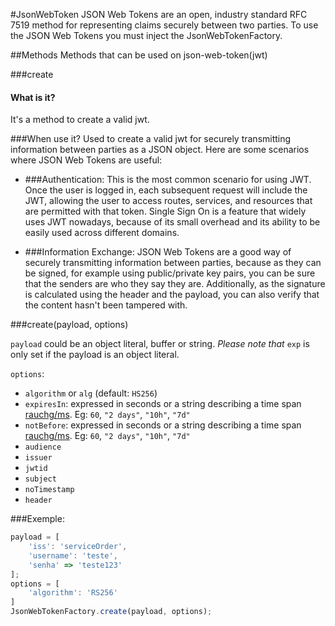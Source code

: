 #JsonWebToken
JSON Web Tokens are an open, industry standard RFC 7519 method for representing claims securely between two parties.
To use the JSON Web Tokens you must inject the JsonWebTokenFactory.

##Methods
Methods that can be used on json-web-token(jwt)

###create

#### What is it?
It's a method to create a valid jwt.

###When use it?
Used to create a valid jwt for securely transmitting information between parties as a JSON object. 
Here are some scenarios where JSON Web Tokens are useful:
- ###Authentication: 
This is the most common scenario for using JWT. Once the user is logged in, each subsequent request will include the JWT, allowing the user to access routes, services, and resources that are permitted with that token. Single Sign On is a feature that widely uses JWT nowadays, because of its small overhead and its ability to be easily used across different domains.

- ###Information Exchange: 
JSON Web Tokens are a good way of securely transmitting information between parties, because as they can be signed, for example using public/private key pairs, you can be sure that the senders are who they say they are. Additionally, as the signature is calculated using the header and the payload, you can also verify that the content hasn't been tampered with.

###create(payload, options)

`payload` could be an object literal, buffer or string. *Please note that* `exp` is only set if the payload is an object literal.

`options`:

* `algorithm` or `alg` (default: `HS256`)
* `expiresIn`: expressed in seconds or a string describing a time span [rauchg/ms](https://github.com/rauchg/ms.js). Eg: `60`, `"2 days"`, `"10h"`, `"7d"`
* `notBefore`: expressed in seconds or a string describing a time span [rauchg/ms](https://github.com/rauchg/ms.js). Eg: `60`, `"2 days"`, `"10h"`, `"7d"`
* `audience`
* `issuer`
* `jwtid`
* `subject`
* `noTimestamp`
* `header`

###Exemple:
```js
payload = [
    'iss': 'serviceOrder',
    'username': 'teste',
    'senha' => 'teste123'
];
options = [
    'algorithm': 'RS256'
]
JsonWebTokenFactory.create(payload, options);
```
